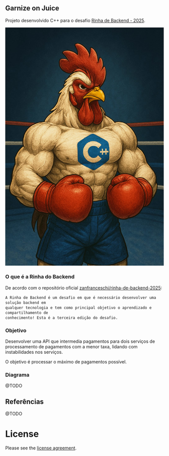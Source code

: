 ## Garnize on Juice

Projeto desenvolvido C++ para o desafio [Rinha de Backend - 2025](https://github.com/zanfranceschi/rinha-de-backend-2025).

![Garnize On Juice](static/garnize-on-juice.png)

### O que é a Rinha do Backend

De acordo com o repositório oficial [zanfranceschi/rinha-de-backend-2025](https://github.com/zanfranceschi/rinha-de-backend-2025):

```
A Rinha de Backend é um desafio em que é necessário desenvolver uma solução backend em 
qualquer tecnologia e tem como principal objetivo o aprendizado e compartilhamento de 
conhecimento! Esta é a terceira edição do desafio.

```

### Objetivo

Desenvolver uma API que intermedia pagamentos para dois serviços de processamento de pagamentos com a menor taxa, lidando com instabilidades nos serviços. 

O objetivo é processar o máximo de pagamentos possível.

### Diagrama

@TODO

## Referências

@TODO

# License

Please see the [license agreement](https://github.com/julianomacielferreira/garnize-on-juice/blob/main/LICENSE).